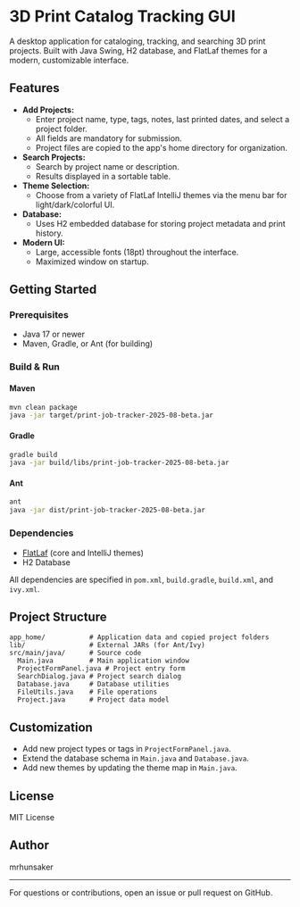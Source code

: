 # 3D Print Catalog Tracking GUI

A desktop application for cataloging, tracking, and searching 3D print projects. Built with Java Swing, H2 database, and FlatLaf themes for a modern, customizable interface.

## Features

- **Add Projects:**
  - Enter project name, type, tags, notes, last printed dates, and select a project folder.
  - All fields are mandatory for submission.
  - Project files are copied to the app's home directory for organization.
- **Search Projects:**
  - Search by project name or description.
  - Results displayed in a sortable table.
- **Theme Selection:**
  - Choose from a variety of FlatLaf IntelliJ themes via the menu bar for light/dark/colorful UI.
- **Database:**
  - Uses H2 embedded database for storing project metadata and print history.
- **Modern UI:**
  - Large, accessible fonts (18pt) throughout the interface.
  - Maximized window on startup.

## Getting Started

### Prerequisites
- Java 17 or newer
- Maven, Gradle, or Ant (for building)

### Build & Run

#### Maven
```sh
mvn clean package
java -jar target/print-job-tracker-2025-08-beta.jar
```

#### Gradle
```sh
gradle build
java -jar build/libs/print-job-tracker-2025-08-beta.jar
```

#### Ant
```sh
ant
java -jar dist/print-job-tracker-2025-08-beta.jar
```

### Dependencies
- [FlatLaf](https://www.formdev.com/flatlaf/) (core and IntelliJ themes)
- H2 Database

All dependencies are specified in `pom.xml`, `build.gradle`, `build.xml`, and `ivy.xml`.

## Project Structure
```
app_home/           # Application data and copied project folders
lib/                # External JARs (for Ant/Ivy)
src/main/java/      # Source code
  Main.java         # Main application window
  ProjectFormPanel.java # Project entry form
  SearchDialog.java # Project search dialog
  Database.java     # Database utilities
  FileUtils.java    # File operations
  Project.java      # Project data model
```

## Customization
- Add new project types or tags in `ProjectFormPanel.java`.
- Extend the database schema in `Main.java` and `Database.java`.
- Add new themes by updating the theme map in `Main.java`.

## License
MIT License

## Author
mrhunsaker

---
For questions or contributions, open an issue or pull request on GitHub.